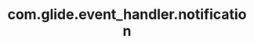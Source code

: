 ---
weight: 175
layout: page
title: com.glide.event_handler.notification
description: ""
value: "com.glide.notification.cmn.NotificationActionHandler"
---